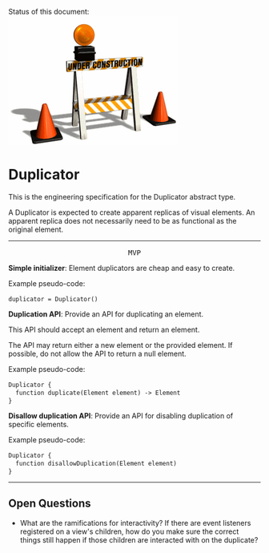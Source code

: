 Status of this document:
![](../_assets/under-construction-flashing-barracade-animation.gif)

# Duplicator

This is the engineering specification for the Duplicator abstract type.

A Duplicator is expected to create apparent replicas of visual elements. An apparent replica does not necessarily need to be as functional as the original element.

---

<p style="text-align:center"><tt>MVP</tt></p>

**Simple initializer**: Element duplicators are cheap and easy to create.

Example pseudo-code:

    duplicator = Duplicator()

**Duplication API**: Provide an API for duplicating an element.

This API should accept an element and return an element.

The API may return either a new element or the provided element. If possible, do not allow the API to return a null element.

Example pseudo-code:

    Duplicator {
      function duplicate(Element element) -> Element
    }

**Disallow duplication API**: Provide an API for disabling duplication of specific elements.

Example pseudo-code:

    Duplicator {
      function disallowDuplication(Element element)
    }

---

## Open Questions ##

- What are the ramifications for interactivity?  If there are event listeners registered on a view's children, how do you make sure the correct things still happen if those children are interacted with on the duplicate?
